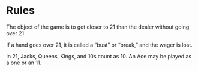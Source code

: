 # Rules

The object of the game is to get closer to 21 than the dealer without going over 21.

If a hand goes over 21, it is called a “bust” or “break,” and the wager is lost.

In 21, Jacks, Queens, Kings, and 10s count as 10. An Ace may be played as a one or an 11.
